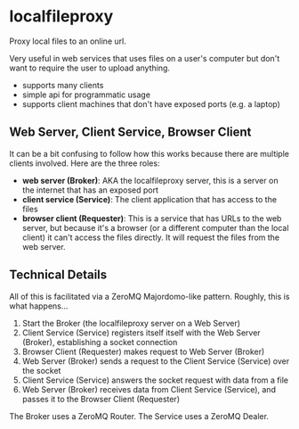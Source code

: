# localfileproxy

Proxy local files to an online url.

Very useful in web services that uses files on a user's computer but don't want
to require the user to upload anything.

- supports many clients
- simple api for programmatic usage
- supports client machines that don't have exposed ports (e.g. a laptop)

## Web Server, Client Service, Browser Client

It can be a bit confusing to follow how this works because there are multiple
clients involved. Here are the three roles:

- **web server (Broker)**: AKA the localfileproxy server, this is a server on the
  internet that has an exposed port
- **client service (Service)**: The client application that has access to the files
- **browser client (Requester)**: This is a service that has URLs to the web server, but
  because it's a browser (or a different computer than the local client) it
  can't access the files directly. It will request the files from the web server.

## Technical Details

All of this is facilitated via a ZeroMQ Majordomo-like pattern. Roughly, this is
what happens...

1. Start the Broker (the localfileproxy server on a Web Server)
2. Client Service (Service) registers itself itself with the Web Server (Broker),
   establishing a socket connection
3. Browser Client (Requester) makes request to Web Server (Broker)
4. Web Server (Broker) sends a request to the Client Service (Service) over the socket
5. Client Service (Service) answers the socket request with data from a file
6. Web Server (Broker) receives data from Client Service (Service), and passes it to the Browser
   Client (Requester)

The Broker uses a ZeroMQ Router. The Service uses a ZeroMQ Dealer.
